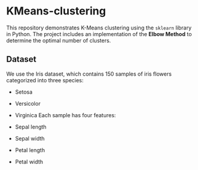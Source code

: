 # KMeans-clustering

This repository demonstrates K-Means clustering using the `sklearn` library in Python. The project includes an implementation of the **Elbow Method** to determine the optimal number of clusters.


## Dataset
We use the Iris dataset, which contains 150 samples of iris flowers categorized into three species:

* Setosa
* Versicolor
* Virginica
Each sample has four features:

* Sepal length
* Sepal width
* Petal length
* Petal width
